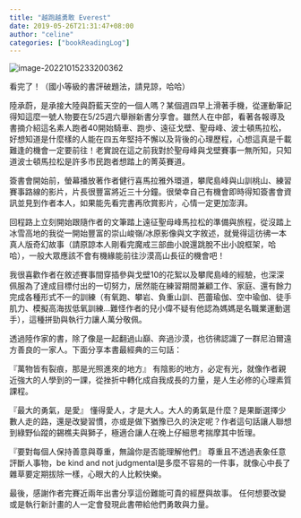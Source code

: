 ```yaml
---
title: "越跑越勇敢 Everest"
date: 2019-05-26T21:31:47+08:00
author: "celine"
categories: ["bookReadingLog"]
---
```


![image-20221015233200362](https://i.imgur.com/oR9FLAR.png)

看完了！（國小等級的書評破題法，請見諒，哈哈）

陸承蔚，是承接大陸與蔚藍天空的一個人嗎？某個週四早上滑著手機，從運動筆記得知這麼一號人物要在5/25週六舉辦新書分享會。雖然人在中部，看著各報導及書摘介紹這名素人跑者40開始騎車、跑步、遠征戈壁、聖母峰、波士頓馬拉松，好想知道是什麼樣的人能在四五年堅持不懈以及背後的心理歷程，心想這真是千載難逢的機會一定要前往！老實說在這之前我對於聖母峰與戈壁賽事一無所知，只知道波士頓馬拉松是許多市民跑者想踏上的菁英賽道。

簽書會開始前，螢幕播放著作者健行喜馬拉雅外環道，攀爬島峰與山訓桃山、練習賽事路線的影片，片長很豐富將近三十分鐘。很榮幸自己有機會即時得知簽書會資訊並見到作者本人，如果能先看完書再欣賞影片，心情一定更加澎湃。

回程路上立刻開始跟隨作者的文筆踏上遠征聖母峰馬拉松的準備與旅程，從沒踏上冰雪高地的我從一開始豐富的崇山峻嶺/冰原影像與文字敘述，就覺得這彷彿一本真人版奇幻故事（請原諒本人剛看完魔戒三部曲小說還跳脫不出小說框架，哈哈），一般大眾應該不會有機緣能前往沙漠高山長征的機會吧！

我很喜歡作者在敘述賽事間穿插參與戈壁10的花絮以及攀爬島峰的經驗，也深深佩服為了達成目標付出的一切努力，居然能在練習期間兼顧工作、家庭、還有餘力完成各種形式不一的訓練（有氧跑、攀岩、負重山訓、芭蕾瑜伽、空中瑜伽、徒手肌力、模擬高海拔低氧訓練...難怪作者的兒小偉不疑有他認為媽媽是名職業運動選手），這種拼勁與執行力讓人萬分敬佩。

透過陸作家的書，除了像是一起翻過山巔、奔過沙漠，也彷彿認識了一群尼泊爾遠方善良的一家人。下面分享本書最經典的三句話：

『萬物皆有裂痕，那是光照進來的地方』
有陰影的地方，必定有光，就像作者親近強大的人學到的一課，從挫折中轉化成自我成長的力量，是人生必修的心理素質課程。

『最大的勇氣，是愛』
懂得愛人，才是大人。大人的勇氣是什麼？是果斷選擇少數人走的路，還是改變習慣，亦或是做下猶豫已久的決定呢？作者這句話讓人聯想到綠野仙蹤的錫樵夫與獅子，極適合讓人在晚上仔細思考揣摩其中哲理。

『要對每個人保持善意與尊重，無論你是否能理解他們』
尊重且不透過表象任意評斷人事物，be kind and not judgmental是多麼不容易的一件事，就像心中長了雜草要定期拔除一樣，心眼大的人比較快樂。

最後，感謝作者完賽近兩年出書分享這份難能可貴的經歷與故事。
任何想要改變或是執行新計畫的人一定會發現此書帶給他們勇敢與力量。
